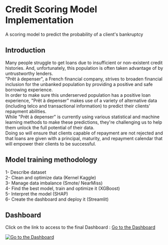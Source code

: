 # Credit Scoring Model Implementation
A scoring model to predict the probability of a client's bankruptcy

## Introduction
Many people struggle to get loans due to insufficient or non-existent credit histories. And, unfortunately, this population is often taken advantage of by untrustworthy lenders.<br/>
"Prêt à depenser", a French financial company, strives to broaden financial inclusion for the unbanked population by providing a positive and safe borrowing experience. <br/>
In order to make sure this underserved population has a positive loan experience, "Prêt à depenser" makes use of a variety of alternative data (including telco and transactional information) to predict their clients' repayment abilities.<br/>
While "Prêt à depenser" is currently using various statistical and machine learning methods to make these predictions, they're challenging us to help them unlock the full potential of their data.<br/>
Doing so will ensure that clients capable of repayment are not rejected and that loans are given with a principal, maturity, and repayment calendar that will empower their clients to be successful.<br/>

## Model training methodology
1- Describe dataset<br/>
2- Clean and optimize data (Kernel Kaggle)<br/>
3- Manage data imbalance (Smote/ NearMiss)<br/>
4- Find the best model, train and optimize it (XGBoost)<br/>
5- Interpret the model (SHAP)<br/>
6- Create the dashboard and deploy it (Streamlit)<br/>

## Dashboard
Click on the link to access to the final Dashboard : [Go to the Dashboard](https://share.streamlit.io/yacin-git/home-credit-scoring/main/app.py)

<a href="https://ibb.co/Rcw6Ck1"><img src="https://i.ibb.co/pdFK3Bg/Capture.jpg" alt="Go to the Dashboard" border="0"></a>
